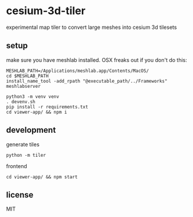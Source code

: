 # cesium-3d-tiler
experimental map tiler to convert large meshes into cesium 3d tilesets

## setup

make sure you have meshlab installed. OSX freaks out if you don't do this:

```
MESHLAB_PATH=/Applications/meshlab.app/Contents/MacOS/
cd $MESHLAB_PATH
install_name_tool -add_rpath "@executable_path/../Frameworks" meshlabserver
```

```
python3 -m venv venv
. devenv.sh
pip install -r requirements.txt
cd viewer-app/ && npm i
```


## development

generate tiles
```
python -m tiler
```

frontend
```
cd viewer-app/ && npm start
```

## license
MIT

